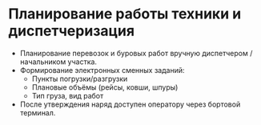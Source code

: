 # Планирование работы техники и диспетчеризация

- Планирование перевозок и буровых работ вручную диспетчером / начальником участка.
- Формирование электронных сменных заданий:
  - Пункты погрузки/разгрузки
  - Плановые объёмы (рейсы, ковши, шпуры)
  - Тип груза, вид работ
- После утверждения наряд доступен оператору через бортовой терминал.
